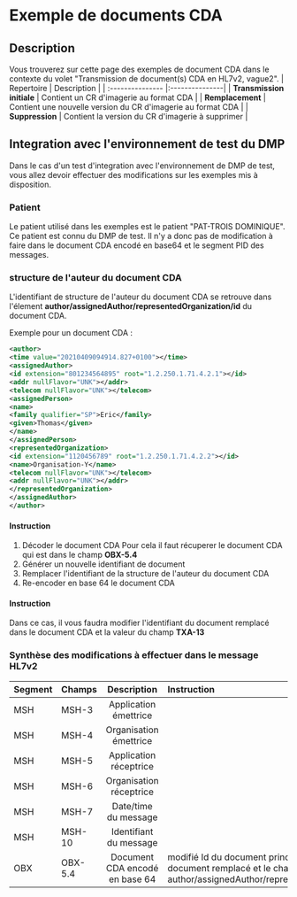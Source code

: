 # Exemple de documents CDA   

## Description
Vous trouverez sur cette page des exemples de document CDA  dans le contexte du volet "Transmission de document(s) CDA en HL7v2, vague2".
| Repertoire  | Description          |
| :--------------- |:---------------|
| **Transmission initiale**  |   Contient un CR d'imagerie au format CDA      | 
|  **Remplacement** |   Contient une nouvelle version du CR d'imagerie au format CDA     | 
|  **Suppression** |  Contient la version du CR d'imagerie à supprimer  | 

 
## Integration avec l'environnement de test du DMP
Dans le cas d'un test d'integration avec l'environnement de DMP de test, vous allez devoir effectuer des modifications sur les exemples mis à disposition.

### Patient
Le patient utilisé dans les exemples est le patient "PAT-TROIS DOMINIQUE". 
Ce patient est connu du DMP de test. Il n'y a donc pas de modification à faire dans le document CDA encodé en base64 et le segment PID des messages.


### structure de l'auteur du document CDA
L'identifiant de structure de l'auteur du document CDA se retrouve  dans l'élement **author/assignedAuthor/representedOrganization/id** du document CDA.

Exemple pour un document CDA : 
```XML
<author>
<time value="20210409094914.827+0100"></time>
<assignedAuthor>
<id extension="801234564895" root="1.2.250.1.71.4.2.1"></id>
<addr nullFlavor="UNK"></addr>
<telecom nullFlavor="UNK"></telecom>
<assignedPerson>
<name>
<family qualifier="SP">Eric</family>
<given>Thomas</given>
</name>
</assignedPerson>
<representedOrganization>
<id extension="1120456789" root="1.2.250.1.71.4.2.2"></id>
<name>Organisation-Y</name>
<telecom nullFlavor="UNK"></telecom>
<addr nullFlavor="UNK"></addr>
</representedOrganization>
</assignedAuthor>
</author>
```
#### Instruction

1. Décoder le document CDA
Pour cela il faut récuperer le document CDA qui est dans le champ **OBX-5.4** 
2. Générer un nouvelle identifiant de document
4. Remplacer l'identifiant de la structure de l'auteur du document CDA
5. Re-encoder en base 64 le document CDA



#### Instruction

Dans ce cas, il vous faudra modifier l'identifiant du document remplacé dans le document CDA et la valeur du champ **TXA-13**

### Synthèse des modifications à effectuer dans le message HL7v2

| Segment  | Champs          | Description | Instruction |
| :--------------- |:---------------| :-----:| :-----|
| MSH  |   MSH-3        |  Application émettrice  | |
| MSH  | MSH-4          |   Organisation émettrice  |  |
| MSH  | MSH-5          |    Application réceptrice  | |
| MSH  | MSH-6          |   Organisation réceptrice | |
| MSH  | MSH-7          |    Date/time du message | |
| MSH  | MSH-10          |   Identifiant du message  | |
| OBX  | OBX-5.4         |  Document CDA encodé en base 64    | modifié Id du document principal et/ou du document remplacé et le champ author/assignedAuthor/representedOrganization/id |






